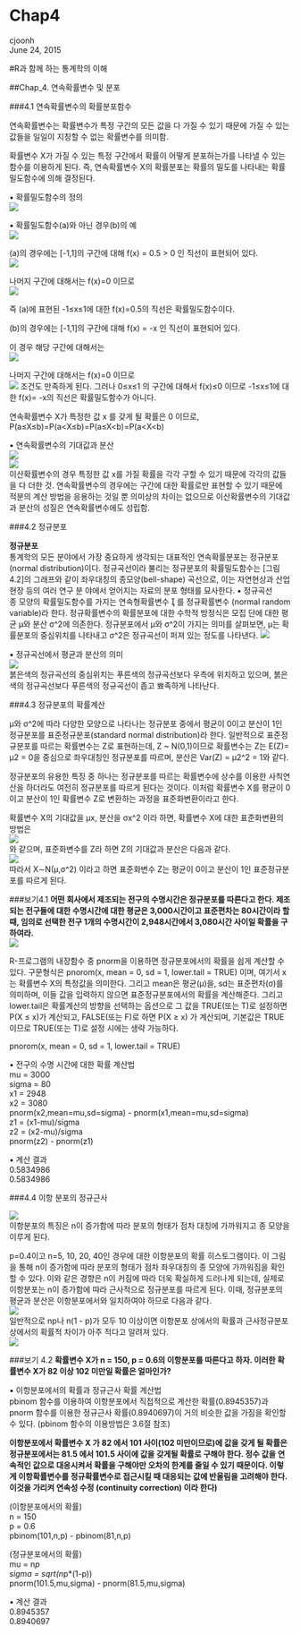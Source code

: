 # Chap4
cjoonh  
June 24, 2015  

#R과 함께 하는 통계학의 이해


##Chap_4. 연속확률변수 및 분포

###4.1 연속확률변수의 확률분포함수

연속확률변수는 확률변수가 특정 구간의 모든 값을 다 가질 수 있기 때문에 가질 수 있는 값들을 일일이 지칭할 수 없는 확률변수를 의미함.

확률변수 X가 가질 수 있는 특정 구간에서 확률이 어떻게 분포하는가를 나타낼 수 있는 함수를 이용하게 된다. 즉, 연속확률변수 X의 확률분포는 확률의 밀도를 나타내는 확률밀도함수에 의해 결정된다.

▪ 확률밀도함수의 정의<br>
<img src="http://i.imgur.com/KFX7tUU.jpg">


▪ 확률밀도함수(a)와 아닌 경우(b)의 예<br>
<img src="https://i.imgur.com/WkKhn6t.jpg">


(a)의 경우에는 [-1,1]의 구간에 대해 f(x) = 0.5 > 0 인 직선이 표현되어 있다.<br>
<img src="https://i.imgur.com/Vt60HrZ.jpg">


나머지 구간에 대해서는 f(x)=0 이므로<br>
<img src="https://i.imgur.com/NQGTkmY.jpg">

즉 (a)에 표현된 -1≤x≤1에 대한 f(x)=0.5의 직선은 확률밀도함수이다.

(b)의 경우에는 [-1,1]의 구간에 대해 f(x) = -x 인 직선이 표현되어 있다. 

이 경우 해당 구간에 대해서는<br> 
<img src="https://i.imgur.com/oyScN1W.jpg">

나머지 구간에 대해서는 f(x)=0 이므로<br>
<img src="https://i.imgur.com/UhqsU8P.jpg">
조건도 만족하게 된다.
그러나 0≤x≤1 의 구간에 대해서 f(x)≤0 이므로 -1≤x≤1에 대한 f(x)= -x의 직선은 
확률밀도함수가 아니다. 

연속확률변수 X가 특정한 값 x 를 갖게 될 확률은 0 이므로,
P(a≤X≤b)=P(a<X≤b)=P(a≤X<b)=P(a<X<b)

▪ 연속확률변수의 기대값과 분산<br>
<img src="https://i.imgur.com/wQU134P.jpg"><br>
<img src="https://i.imgur.com/mKNJcBf.jpg"><br>
이산확률변수의 경우 특정한 값 x를 가질 확률을 각각 구할 수 있기 때문에 각각의 값들을 다 더한 것.
연속확률변수의 경우에는 구간에 대한 확률로만 표현할 수 있기 때문에 적분의 계산 방법을 응용하는 것일 뿐 의미상의 차이는 없으므로 이산확률변수의 기대값과 분산의 성질은 연속확률변수에도 성립함.



###4.2 정규분포

**정규분포**  
통계학의 모든 분야에서 가장 중요하게 생각되는 대표적인 연속확률분포는 정규분포(normal
distribution)이다. 정규곡선이라 불리는 정규분포의 확률밀도함수는 [그림 4.2]의 그래프와
같이 좌우대칭의 종모양(bell-shape) 곡선으로, 이는 자연현상과 산업현장 등의 여러 연구 분
야에서 얻어지는 자료의 분포 형태를 묘사한다.
▪ 정규곡선<br>
종 모양의 확률밀도함수를 가지는 연속형확률변수  를 정규확률변수
(normal random variable)라 한다. 정규확률변수의 확률분포에 대한 수학적 방정식은 모집
단에 대한 평균 μ와 분산 σ^2에 의존한다. 정규분포에서 μ와 σ^2이 가지는 의미를 살펴보면, μ는 확률분포의 중심위치를 나타내고 σ^2은 정규곡선이 퍼져 있는 정도를 나타낸다.
<img src="https://i.imgur.com/ZeDQkWd.jpg"><br>

▪ 정규곡선에서 평균과 분산의 의미<br>
<img src="https://i.imgur.com/W26OUEh.jpg"><br>
붉은색의 정규곡선의 중심위치는 푸른색의 정규곡선보다 우측에 위치하고 있으며, 
붉은색의 정규곡선보다 푸른색의 정규곡선이 좁고 뾰족하게 나타난다.



###4.3 정규분포의 확률계산

μ와 σ^2에 따라 다양한 모양으로 나타나는 정규분포 중에서 평균이 0이고 분산이 1인 정규분포를 표준정규분포(standard normal distribution)라 한다. 일반적으로 표준정규분포를 따르는 확률변수는 Z로 표현하는데, Z ~ N(0,1)이므로 확률변수는 Z는 E(Z)= μ2 = 0을 중심으로 좌우대칭인 정규분포를 따르며, 분산은 Var(Z) = μ2^2 = 1와 같다.

정규분포의 유용한 특징 중 하나는 정규분포를 따르는 확률변수에 상수를 이용한 사칙연산을 하더라도 여전히 정규분포를 따르게 된다는 것이다. 이처럼 확률변수 X를 평균이 0이고 분산이 1인 확률변수 Z로 변환하는 과정을 표준화변환이라고 한다.

확률변수 X의 기대값을 μx, 분산을 σx^2 이라 하면, 확률변수 X에 대한 표준화변환의 방법은<br>
<img src="https://i.imgur.com/LRV9HBN.jpg"><br>
와 같으며, 표준화변수를 Z라 하면 Z의 기대값과 분산은 다음과 같다.<br>
<img src="https://i.imgur.com/MSANb6C.jpg"><br>
따라서 X∼N(μ,σ^2) 이라고 하면 표준화변수 Z는 평균이 0이고 분산이 1인 표준정규분포를 따르게 된다.

###보기4.1
**어떤 회사에서 제조되는 전구의 수명시간은 정규분포를 따른다고 한다. 제조되는 전구들에 대한 수명시간에 대한 평균은 3,000시간이고 표준편차는 80시간이라 할 때, 임의로 선택한 전구 1개의 수명시간이 2,948시간에서 3,080시간 사이일 확률을 구하여라.**<br>
<img src="https://i.imgur.com/m5ycfTz.jpg"><br>

R-프로그램의 내장함수 중 pnorm을 이용하면 정규분포에서의 확률을 쉽게 계산할 수 있다. 구문형식은
pnorom(x, mean = 0, sd = 1, lower.tail = TRUE)
이며, 여기서 x는 확률변수 X의 특정값을 의미한다. 그리고 mean은 평균(μ)을, sd는 표준편차(σ)를 의미하며, 이들 값을 입력하지 않으면 표준정규분포에서의 확률을 계산해준다. 그리고 lower.tail은 확률계산의 방향을 선택하는 옵션으로 그 값을 TRUE(또는 T)로 설정하면 P(X ≤ x)가 계산되고, FALSE(또는 F)로 하면 P(X ≥ x) 가 계산되며, 기본값은 TRUE이므로 TRUE(또는 T)로 설정 시에는 생략 가능하다.

pnorom(x, mean = 0, sd = 1, lower.tail = TRUE)

▪ 전구의 수명 시간에 대한 확률 계산법<br>
mu = 3000<br>
sigma = 80<br>
x1 = 2948<br>
x2 = 3080<br>
pnorm(x2,mean=mu,sd=sigma) - pnorm(x1,mean=mu,sd=sigma)<br>
z1 = (x1-mu)/sigma<br>
z2 = (x2-mu)/sigma<br>
pnorm(z2) - pnorm(z1)<br>

▪ 계산 결과<br>
0.5834986<br>
0.5834986<br>



###4.4 이항 분포의 정규근사

<img src="https://i.imgur.com/1ss2Zs7.jpg"><br>
이항분포의 특징은 n이 증가함에 따라 분포의 형태가 점차 대칭에 가까워지고 종 모양을 이루게 된다.

p=0.4이고 n=5, 10, 20, 40인 경우에 대한 이항분포의 확률 히스토그램이다. 이 그림을 통해 n이 증가함에 따라 분포의 형태가 점차 좌우대칭의 종 모양에 가까워짐을 확인할 수 있다.
이와 같은 경향은 n이 커짐에 따라 더욱 확실하게 드러나게 되는데, 실제로 이항분포는 n이 증가함에 따라 근사적으로 정규분포를 따르게 된다. 이때, 정규분포의 평균과 분산은 이항분포에서와 일치하여야 하므로 다음과 같다.<br>
<img src="https://i.imgur.com/Jmyh611.jpg"><br>
일반적으로 np나 n(1 - p)가 모두 10 이상이면 이항분포 상에서의 확률과 근사정규분포 상에서의 확률적 차이가 아주 적다고 알려져 있다.<br>
<img src="https://i.imgur.com/DY5Ha8i.jpg"><br>

###보기 4.2
**확률변수 X가 n = 150, p = 0.6의 이항분포를 따른다고 하자. 이러한 확률변수 X가 82 이상 102 미만일 확률은 얼마인가?**

▪ 이항분포에서의 확률과 정규근사 확률 계산법<br>
pbinom 함수를 이용하여 이항분포에서 직접적으로 계산한 확률(0.8945357)과 pnorm 함수를 이용한 정규근사 확률(0.8940697)이 거의 비슷한 값을 가짐을 확인할 수 있다. (pbinom 함수의 이용방법은 3.6절 참조)

**이항분포에서 확률변수 X 가 82 에서 101 사이(102 미만이므로)에 값을 갖게 될 확률은 정규분포에서는 81.5 에서 101.5 사이에 값을 갖게될 확률로 구해야 한다. 정수 값을 연속적인 값으로 대응시켜서 확률을 구해야만 오차의 한계를 줄일 수 있기 때문이다. 이렇게 이항확률변수를 정규확률변수로 접근시킬 때 대응되는 값에 반올림을 고려해야 한다. 이것을 가리켜 연속성 수정 (continuity correction) 이라 한다)**

(이항분포에서의 확률)<br>
n = 150<br>
p = 0.6<br>
pbinom(101,n,p) - pbinom(81,n,p)<br>

(정규분포에서의 확률)<br>
mu = n*p<br>
sigma = sqrt(n*p*(1-p))<br>
pnorm(101.5,mu,sigma) - pnorm(81.5,mu,sigma)<br>

▪ 계산 결과<br>
0.8945357<br>
0.8940697<br>
